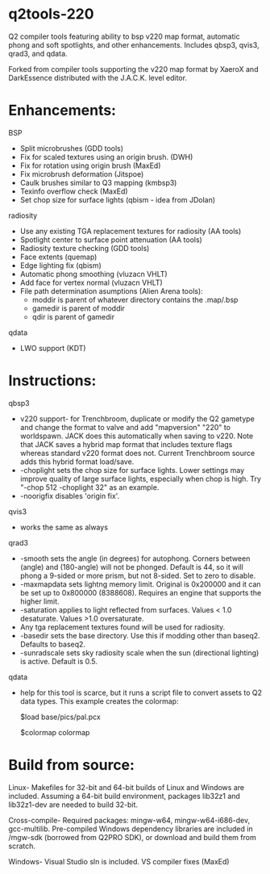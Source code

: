 # q2tools-220
Q2 compiler tools featuring ability to bsp v220 map format, automatic phong and soft spotlights, and other enhancements.
Includes qbsp3, qvis3, qrad3, and qdata.

Forked from compiler tools supporting the v220 map format by XaeroX and DarkEssence distributed with the J.A.C.K. level editor.


# Enhancements:

BSP
*   Split microbrushes (GDD tools)
*	Fix for scaled textures using an origin brush. (DWH)
*   Fix for rotation using origin brush (MaxEd)
*   Fix microbrush deformation (Jitspoe)
*   Caulk brushes similar to Q3 mapping (kmbsp3)	
*   Texinfo overflow check (MaxEd)
*   Set chop size for surface lights (qbism - idea from JDolan)
		
		
radiosity
*   Use any existing TGA replacement textures for radiosity (AA tools)
*   Spotlight center to surface point attenuation (AA tools)
*   Radiosity texture checking (GDD tools)
*   Face extents (quemap)
*   Edge lighting fix (qbism)	
*   Automatic phong smoothing (vluzacn VHLT)
*   Add face for vertex normal (vluzacn VHLT)
*	File path determination asumptions (Alien Arena tools):
    *   moddir is parent of whatever directory contains the .map/.bsp
    *   gamedir is parent of moddir
    *   qdir is parent of gamedir	
	
qdata
*	LWO support (KDT)


# Instructions:

qbsp3
*   v220 support- for Trenchbroom, duplicate or modify the Q2 gametype and change the format to valve and add "mapversion" "220" to worldspawn.  JACK does this automatically when saving to v220.  Note that JACK saves a hybrid map format that includes texture flags whereas standard v220 format does not. Current Trenchbroom source adds this hybrid format load/save.
*   -choplight sets the chop size for surface lights.  Lower settings may improve quality of large surface lights, especially when chop is high. Try "-chop 512 -choplight 32" as an example.
*   -noorigfix disables 'origin fix'.


qvis3
*   works the same as always


qrad3
*   -smooth sets the angle (in degrees) for autophong. Corners between (angle) and (180-angle) will not be phonged.  Default is 44, so it will phong a 9-sided or more prism, but not 8-sided.  Set to zero to disable.
*   -maxmapdata sets lightng memory limit.  Original is 0x200000 and it can be set up to 0x800000 (8388608).  Requires an engine that supports the higher limit.
*	-saturation applies to light reflected from surfaces.  Values < 1.0 desaturate.  Values >1.0 oversaturate. 
*   Any tga replacement textures found will be used for radiosity.
*   -basedir sets the base directory.  Use this if modding other than baseq2.  Defaults to baseq2.
*   -sunradscale sets sky radiosity scale when the sun (directional lighting) is active.  Default is 0.5.


qdata
*   help for this tool is scarce, but it runs a script file to convert assets to Q2 data types.  This example creates the colormap:
    
    $load base/pics/pal.pcx
	
	$colormap colormap 


# Build from source:
Linux-  Makefiles for 32-bit and 64-bit builds of Linux and Windows are included. Assuming a 64-bit build environment, packages lib32z1 and lib32z1-dev are needed to build 32-bit.

Cross-compile- Required packages: mingw-w64, mingw-w64-i686-dev, gcc-multilib.  Pre-compiled Windows dependency libraries are included in /mgw-sdk (borrowed from Q2PRO SDK), or download and build them from scratch.

Windows- Visual Studio sln is included. VS compiler fixes (MaxEd)



